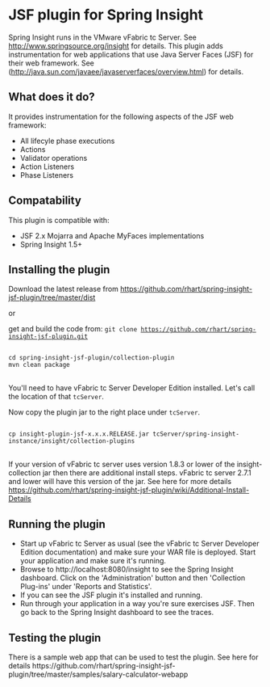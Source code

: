 <h1>JSF plugin for Spring Insight</h1>

Spring Insight runs in the VMware vFabric tc Server.  See http://www.springsource.org/insight for details.  This plugin adds instrumentation for web applications that use Java Server Faces (JSF) for their web framework.  See (http://java.sun.com/javaee/javaserverfaces/overview.html) for details. 

<h2>What does it do?</h2>

It provides instrumentation for the following aspects of the JSF web framework:
<ul>
<li>All lifecyle phase executions</li>
<li>Actions</li>
<li>Validator operations</li>
<li>Action Listeners</li>
<li>Phase Listeners</li>
</ul>

<h2>Compatability</h2>

This plugin is compatible with:
<ul>
<li>
JSF 2.x Mojarra and Apache MyFaces implementations
</li>
<li>
Spring Insight 1.5+
</li>
</ul>

<h2>Installing the plugin</h2>

Download the latest release from https://github.com/rhart/spring-insight-jsf-plugin/tree/master/dist

or 

get and build the code from: <code>git clone https://github.com/rhart/spring-insight-jsf-plugin.git</code>

<pre>
<code>
cd spring-insight-jsf-plugin/collection-plugin
mvn clean package
</code>
</pre>

You'll need to have vFabric tc Server Developer Edition installed. Let's call the location of that <code>tcServer</code>.

Now copy the plugin jar to the right place under <code>tcServer</code>.

<pre>
<code>
cp insight-plugin-jsf-x.x.x.RELEASE.jar tcServer/spring-insight-instance/insight/collection-plugins
</code>
</pre>

If your version of vFabric tc server uses version 1.8.3 or lower of the insight-collection jar then there are additional install steps. vFabric tc server 2.7.1 and lower will have this version of the jar.
See here for more details https://github.com/rhart/spring-insight-jsf-plugin/wiki/Additional-Install-Details

<h2>Running the plugin</h2>

<ul>
<li>Start up vFabric tc Server as usual (see the vFabric tc Server Developer Edition documentation) and make sure your WAR file is deployed. Start your application and make sure it's running.</li>
<li>Browse to http://localhost:8080/insight to see the Spring Insight dashboard. Click on the 'Administration' button and then 'Collection Plug-ins' under 'Reports and Statistics'.</li>
<li>If you can see the JSF plugin it's installed and running.</li>
<li>Run through your application in a way you're sure exercises JSF. Then go back to the Spring Insight dashboard to see the traces.</li>
</ul>

<h2>Testing the plugin</h2>
There is a sample web app that can be used to test the plugin.  See here for details https://github.com/rhart/spring-insight-jsf-plugin/tree/master/samples/salary-calculator-webapp
